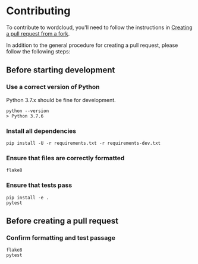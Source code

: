 # Contributing

To contribute to wordcloud, you'll need to follow the instructions in
[Creating a pull request from a fork](https://help.github.com/en/github/collaborating-with-issues-and-pull-requests/creating-a-pull-request-from-a-fork).

In addition to the general procedure for creating a pull request, please follow
the following steps:

## Before starting development

### Use a correct version of Python

Python 3.7.x should be fine for development.

```
python --version
> Python 3.7.6
```

### Install all dependencies

```
pip install -U -r requirements.txt -r requirements-dev.txt
```

### Ensure that files are correctly formatted

```
flake8
```

### Ensure that tests pass

```
pip install -e .
pytest
```

## Before creating a pull request

### Confirm formatting and test passage

```
flake8
pytest
```
